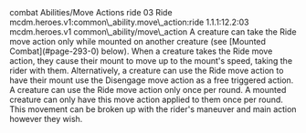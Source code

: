 <ability>
  <metadata>
    <class>combat</class>
    <file_dpath>Abilities/Move Actions</file_dpath>
    <item_id>ride</item_id>
    <item_index>03</item_index>
    <item_name>Ride</item_name>
    <scc>mcdm.heroes.v1:common\_ability.move\_action:ride</scc>
    <scdc>1.1.1:12.2:03</scdc>
    <source>mcdm.heroes.v1</source>
    <type>common\_ability/move\_action</type>
  </metadata>
  <effects>
    <effect type="mundane">A creature can take the Ride move action only while mounted on another creature (see [Mounted Combat](#page-293-0) below). When a creature takes the Ride move action, they cause their mount to move up to the mount&apos;s speed, taking the rider with them. Alternatively, a creature can use the Ride move action to have their mount use the Disengage move action as a free triggered action. A creature can use the Ride move action only once per round. A mounted creature can only have this move action applied to them once per round. This movement can be broken up with the rider&apos;s maneuver and main action however they wish.</effect>
  </effects>
</ability>

